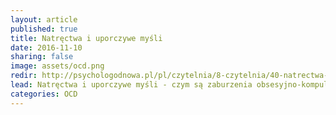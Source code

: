 ```yaml
---
layout: article
published: true
title: Natręctwa i uporczywe myśli
date: 2016-11-10
sharing: false
image: assets/ocd.png
redir: http://psychologodnowa.pl/pl/czytelnia/8-czytelnia/40-natrectwa-i-uporczywe-mysli
lead: Natręctwa i uporczywe myśli - czym są zaburzenia obsesyjno-kompulsyjne i jak je leczyć
categories: OCD
---
```

